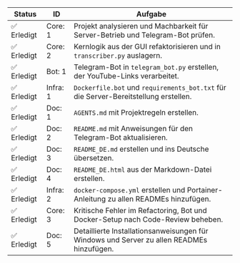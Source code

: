 | Status | ID | Aufgabe |
|---|---|---|
| ✅ Erledigt | Core: 1 | Projekt analysieren und Machbarkeit für Server-Betrieb und Telegram-Bot prüfen. |
| ✅ Erledigt | Core: 2 | Kernlogik aus der GUI refaktorisieren und in `transcriber.py` auslagern. |
| ✅ Erledigt | Bot: 1 | Telegram-Bot in `telegram_bot.py` erstellen, der YouTube-Links verarbeitet. |
| ✅ Erledigt | Infra: 1 | `Dockerfile.bot` und `requirements_bot.txt` für die Server-Bereitstellung erstellen. |
| ✅ Erledigt | Doc: 1 | `AGENTS.md` mit Projektregeln erstellen. |
| ✅ Erledigt | Doc: 2 | `README.md` mit Anweisungen für den Telegram-Bot aktualisieren. |
| ✅ Erledigt | Doc: 3 | `README_DE.md` erstellen und ins Deutsche übersetzen. |
| ✅ Erledigt | Doc: 4 | `README_DE.html` aus der Markdown-Datei erstellen. |
| ✅ Erledigt | Infra: 2 | `docker-compose.yml` erstellen und Portainer-Anleitung zu allen READMEs hinzufügen. |
| ✅ Erledigt | Core: 3 | Kritische Fehler im Refactoring, Bot und Docker-Setup nach Code-Review beheben. |
| ✅ Erledigt | Doc: 5 | Detaillierte Installationsanweisungen für Windows und Server zu allen READMEs hinzufügen. |